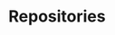 ---
id: repositories
title: Repositories
slug: /resources/repositories/
sidebar_label: Repositories
sidebar_position: 1
---